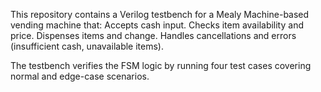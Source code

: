 This repository contains a Verilog testbench for a Mealy Machine-based vending machine that:
  Accepts cash input.
  Checks item availability and price.
  Dispenses items and change.
  Handles cancellations and errors (insufficient cash, unavailable items).

The testbench verifies the FSM logic by running four test cases covering normal and edge-case scenarios.
